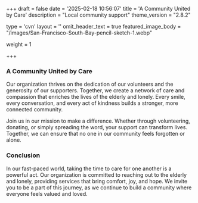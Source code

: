 +++
draft = false
date = '2025-02-18 10:56:07'
title = 'A Community United by Care'
description = "Local community support"
theme_version = "2.8.2"

type = 'cvn'
layout = ''
omit_header_text = true
featured_image_body = "/images/San-Francisco-South-Bay-pencil-sketch-1.webp"

weight = 1

+++

### A Community United by Care
Our organization thrives on the dedication of our volunteers and the generosity of our supporters. Together, we create a network of care and compassion that enriches the lives of the elderly and lonely. Every smile, every conversation, and every act of kindness builds a stronger, more connected community.<!--more-->

Join us in our mission to make a difference. Whether through volunteering, donating, or simply spreading the word, your support can transform lives. Together, we can ensure that no one in our community feels forgotten or alone.

### Conclusion
In our fast-paced world, taking the time to care for one another is a powerful act. Our organization is committed to reaching out to the elderly and lonely, providing services that bring comfort, joy, and hope. We invite you to be a part of this journey, as we continue to build a community where everyone feels valued and loved.
